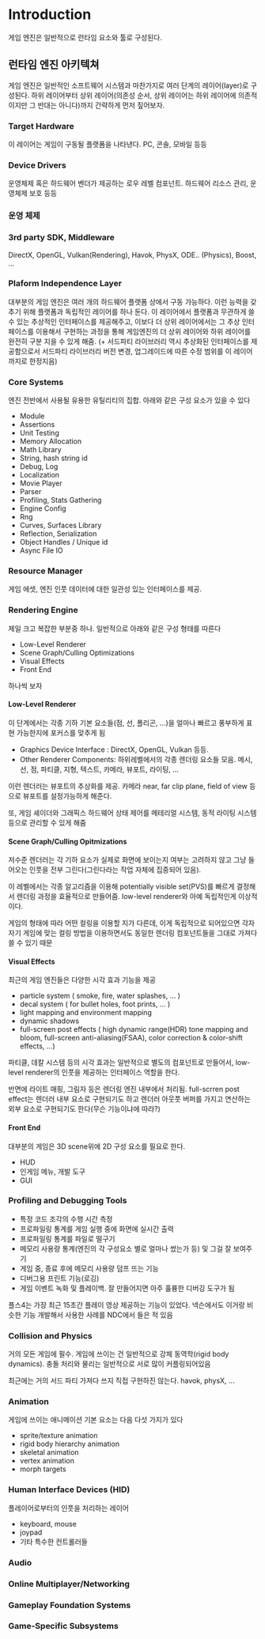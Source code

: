 # Introduction

게임 엔진은 일반적으로 런타임 요소와 툴로 구성된다. 

## 런타임 엔진 아키텍쳐

게임 엔진은 일반적인 소프트웨어 시스템과 마찬가지로 여러 단계의 레이어(layer)로 구성된다. 하위 레이어부터 상위 레이어(의존성 순서, 상위 레이어는 하위 레이어에 의존적이지만 그 반대는 아니다)까지 간략하게 먼저 짚어보자.

### Target Hardware

이 레이어는 게임이 구동될 플랫폼을 나타낸다. PC, 콘솔, 모바일 등등

### Device Drivers

운영체제 혹은 하드웨어 벤더가 제공하는 로우 레벨 컴포넌트. 하드웨어 리소스 관리, 운영체제 보호 등등

### 운영 체제

### 3rd party SDK, Middleware

DirectX, OpenGL, Vulkan(Rendering), Havok, PhysX, ODE.. (Physics), Boost, ... 

### Plaform Independence Layer

대부분의 게임 엔진은 여러 개의 하드웨어 플랫폼 상에서 구동 가능하다. 이런 능력을 갖추기 위해 플랫폼과 독립적인 레이어를 하나 둔다. 이 레이어에서 플랫폼과 무관하게 쓸 수 있는 추상적인 인터페이스를 제공해주고, 이보다 더 상위 레이어에서는 그 추상 인터페이스를 이용해서 구현하는 과정을 통해 게임엔진의 더 상위 레이어와 하위 레이어를 완전히 구분 지을 수 있게 해줌. (+ 서드파티 라이브러리 역시 추상화된 인터페이스를 제공함으로서 서드파티 라이브러리 버전 변경, 업그레이드에 따른 수정 범위를 이 레이어까지로 한정지음)

### Core Systems

엔진 전반에서 사용될 유용한 유틸리티의 집합. 아래와 같은 구성 요소가 있을 수 있다

- Module
- Assertions
- Unit Testing
- Memory Allocation
- Math Library
- String, hash string id
- Debug, Log
- Localization
- Movie Player
- Parser
- Profiling, Stats Gathering
- Engine Config
- Rng
- Curves, Surfaces Library
- Reflection, Serialization
- Object Handles / Unique id
- Async File IO

### Resource Manager

게임 에셋, 엔진 인풋 데이터에 대한 일관성 있는 인터페이스를 제공. 

### Rendering Engine

제일 크고 복잡한 부분중 하나. 일반적으로 아래와 같은 구성 형태를 따른다

- Low-Level Renderer
- Scene Graph/Culling Optimizations
- Visual Effects
- Front End

하나씩 보자

#### Low-Level Renderer

이 단계에서는 각종 기하 기본 요소들(점, 선, 폴리곤, ...)을 얼마나 빠르고 풍부하게 표현 가능한지에 포커스를 맞추게 됨

- Graphics Device Interface : DirectX, OpenGL, Vulkan 등등. 
- Other Renderer Components: 하위레벨에서의 각종 렌더링 요소들 모음. 메시, 선, 점, 파티클, 지형, 텍스트, 카메라, 뷰포트, 라이팅, ...

이런 렌더러는 뷰포트의 추상화를 제공. 카메라 near, far clip plane, field of view 등으로 뷰포트를 설정가능하게 해준다.

또, 게임 셰이더와 그래픽스 하드웨어 상태 제어를 메테리얼 시스템, 동적 라이팅 시스템 등으로 관리할 수 있게 해줌

#### Scene Graph/Culling Opitmizations

저수준 렌더러는 각 기하 요소가 실제로 화면에 보이는지 여부는 고려하지 않고 그냥 들어오는 인풋을 전부 그린다(그린다라는 작업 자체에 집중되어 있음).

이 레벨에서는 각종 알고리즘을 이용해 potentially visible set(PVS)를 빠르게 결정해서 렌더링 과정을 효율적으로 만들어줌. low-level renderer와 아예 독립적인게 이상적이다.

게임의 형태에 따라 어떤 컬링을 이용할 지가 다른데, 이게 독립적으로 되어있으면 각자 자기 게임에 맞는 컬링 방법을 이용하면서도 동일한 렌더링 컴포넌트들을 그대로 가져다 쓸 수 있기 때문

#### Visual Effects

최근의 게임 엔진들은 다양한 시각 효과 기능을 제공

- particle system ( smoke, fire, water splashes, ... )
- decal system ( for bullet holes, foot prints, ... )
- light mapping and environment mapping
- dynamic shadows
- full-screen post effects ( high dynamic range(HDR) tone mapping and bloom, full-screen anti-aliasing(FSAA), color correction & color-shift effects, ...)

파티클, 데칼 시스템 등의 시각 효과는 일반적으로 별도의 컴포넌트로 만들어서, low-level renderer의 인풋을 제공하는 인터페이스 역할을 한다.

반면에 라이트 매핑, 그림자 등은 렌더링 엔진 내부에서 처리됨. full-scrren post effect는 렌더러 내부 요소로 구현되기도 하고 렌더러 아웃풋 버퍼를 가지고 연산하는 외부 요소로 구현되기도 한다(무슨 기능이냐에 따라?)

#### Front End

대부분의 게임은 3D scene위에 2D 구성 요소를 필요로 한다.

- HUD
- 인게임 메뉴, 개발 도구
- GUI

### Profiling and Debugging Tools

- 특정 코드 조각의 수행 시간 측정
- 프로파일링 통계를 게임 실행 중에 화면에 실시간 출력
- 프로파일링 통계를 파일로 떨구기
- 메모리 사용량 통계(엔진의 각 구성요소 별로 얼마나 썼는가 등) 및 그걸 잘 보여주기
- 게임 중, 종료 후에 메모리 사용량 덤프 뜨는 기능
- 디버그용 프린트 기능(로깅)
- 게임 이벤트 녹화 및 플레이백. 잘 만들어지면 아주 훌륭한 디버깅 도구가 됨

플스4는 가장 최근 15초간 플레이 영상 제공하는 기능이 있었다. 넥슨에서도 이거랑 비슷한 기능 개발해서 사용한 사례를 NDC에서 들은 적 있음

### Collision and Physics

거의 모든 게임에 필수. 게임에 쓰이는 건 일반적으로 강체 동역학(rigid body dynamics). 충돌 처리와 물리는 일반적으로 서로 많이 커플링되어있음 

최근에는 거의 서드 파티 가져다 쓰지 직접 구현하진 않는다. havok, physX, ...

### Animation

게임에 쓰이는 애니메이션 기본 요소는 다음 다섯 가지가 있다

- sprite/texture animation
- rigid body hierarchy animation
- skeletal animation
- vertex animation
- morph targets

### Human Interface Devices (HID)

플레이어로부터의 인풋을 처리하는 레이어

- keyboard, mouse
- joypad
- 기타 특수한 컨트롤러들

### Audio

### Online Multiplayer/Networking

### Gameplay Foundation Systems

### Game-Specific Subsystems